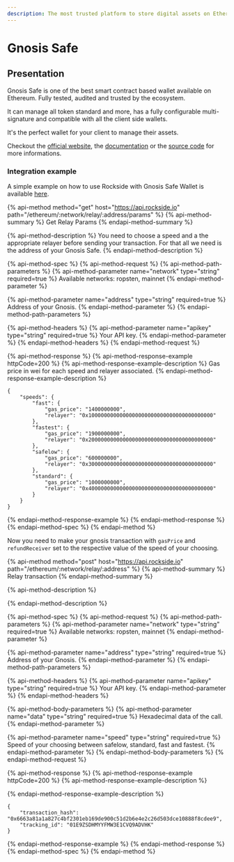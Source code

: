 ```yaml
---
description: The most trusted platform to store digital assets on Ethereum
---
```


# Gnosis Safe

## Presentation <a id="presentation"></a>

Gnosis Safe is one of the best smart contract based wallet available on Ethereum. Fully tested, audited and trusted by the ecosystem.‌

It can manage all token standard and more, has a fully configurable multi-signature and compatible with all the client side wallets.‌

It's the perfect wallet for your client to manage their assets.‌

Checkout the [official website](https://gnosis-safe.io/), the [documentation](https://docs.gnosis.io/safe/) or the [source code](https://github.com/gnosis/safe-contracts) for more informations.‌

### Integration example <a id="integration-example"></a>

A simple example on how to use Rockside with Gnosis Safe Wallet is available [here](https://github.com/rocksideio/rockside-integration-examples/tree/master/gnosis-safe).

{% api-method method="get" host="https://api.rockside.io" path="/ethereum/:network/relay/:address/params" %}
{% api-method-summary %}
Get Relay Params
{% endapi-method-summary %}

{% api-method-description %}
You need to choose a speed and a the appropriate relayer before sending your transaction. For that all we need is the address of your Gnosis Safe.
{% endapi-method-description %}

{% api-method-spec %}
{% api-method-request %}
{% api-method-path-parameters %}
{% api-method-parameter name="network" type="string" required=true %}
Available networks: ropsten, mainnet
{% endapi-method-parameter %}

{% api-method-parameter name="address" type="string" required=true %}
Address of your Gnosis.
{% endapi-method-parameter %}
{% endapi-method-path-parameters %}

{% api-method-headers %}
{% api-method-parameter name="apikey" type="string" required=true %}
Your API key.
{% endapi-method-parameter %}
{% endapi-method-headers %}
{% endapi-method-request %}

{% api-method-response %}
{% api-method-response-example httpCode=200 %}
{% api-method-response-example-description %}
Gas price in wei for each speed and relayer associated.
{% endapi-method-response-example-description %}

```
{
    "speeds": {
        "fast": {
            "gas_price": "1400000000",
            "relayer": "0x1000000000000000000000000000000000000000"
        },
        "fastest": {
            "gas_price": "1900000000",
            "relayer": "0x2000000000000000000000000000000000000000"
        },
        "safelow": {
            "gas_price": "600000000",
            "relayer": "0x3000000000000000000000000000000000000000"
        },
        "standard": {
            "gas_price": "1000000000",
            "relayer": "0x4000000000000000000000000000000000000000"
        }
    }
}
```
{% endapi-method-response-example %}
{% endapi-method-response %}
{% endapi-method-spec %}
{% endapi-method %}

Now you need to make your gnosis transaction with `gasPrice`  and `refundReceiver` set to the respective value of the speed of your choosing.

{% api-method method="post" host="https://api.rockside.io" path="/ethereum/:network/relay/:address" %}
{% api-method-summary %}
Relay transaction
{% endapi-method-summary %}

{% api-method-description %}

{% endapi-method-description %}

{% api-method-spec %}
{% api-method-request %}
{% api-method-path-parameters %}
{% api-method-parameter name="network" type="string" required=true %}
Available networks: ropsten, mainnet
{% endapi-method-parameter %}

{% api-method-parameter name="address" type="string" required=true %}
Address of your Gnosis.
{% endapi-method-parameter %}
{% endapi-method-path-parameters %}

{% api-method-headers %}
{% api-method-parameter name="apikey" type="string" required=true %}
Your API key.
{% endapi-method-parameter %}
{% endapi-method-headers %}

{% api-method-body-parameters %}
{% api-method-parameter name="data" type="string" required=true %}
Hexadecimal data of the call.
{% endapi-method-parameter %}

{% api-method-parameter name="speed" type="string" required=true %}
Speed of your choosing between safelow, standard, fast and fastest.
{% endapi-method-parameter %}
{% endapi-method-body-parameters %}
{% endapi-method-request %}

{% api-method-response %}
{% api-method-response-example httpCode=200 %}
{% api-method-response-example-description %}

{% endapi-method-response-example-description %}

```
{
    "transaction_hash": "0x6663a81a1a827c4bf2301eb169de900c51d2b6e4e2c26d503dce10888f8cdee9",
    "tracking_id": "01E9ZSDHMYYFMW3E1CVQ9ADVHK"
}
```
{% endapi-method-response-example %}
{% endapi-method-response %}
{% endapi-method-spec %}
{% endapi-method %}



